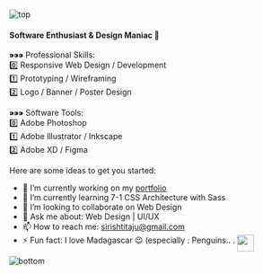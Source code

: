 ### 

<!--
**sirishtitaju/sirishtitaju** is a ✨ _special_ ✨ repository because its `README.md` (this file) appears on your GitHub profile.

Here are some ideas to get you started:

- 🔭 I’m currently working on ...
- 🌱 I’m currently learning ...
- 👯 I’m looking to collaborate on ...
- 🤔 I’m looking for help with ...
- 💬 Ask me about ...
- 📫 How to reach me: ...
- 😄 Pronouns: ...
- ⚡ Fun fact: ...
-->
<!-- height:50vh; display:flex; justify-content:center; align-items:center -->
<img src="https://i.ibb.co/7NSWvm4/top.png" alt="top" border="0">
<h4>Software Enthusiast & Design Maniac 👹 </h4>
⁍⁍⁍ Professional Skills: <br/>
0️⃣ Responsive Web Design / Development  <br/>
1️⃣ Prototyping / Wireframing  <br/>
2️⃣ Logo / Banner / Poster Design  <br/>
 
⁍⁍⁍ Software Tools:  <br/>
0️⃣ Adobe Photoshop  <br/>
1️⃣ Adobe Illustrator / Inkscape  <br/>
2️⃣ Adobe XD / Figma


Here are some ideas to get you started:
- 🔭 I’m currently working on my <a href="http://sirishtitaju.com.np/" target="_blank">portfolio</a>
- 🌱 I’m currently learning 7-1 CSS Architecture with Sass
- 👯 I’m looking to collaborate on Web Design
- 💬 Ask me about: Web Design | UI/UX 
- 📫 How to reach me: sirishtitaju@gmail.com
- ⚡ Fun fact: I love Madagascar 😉 (especially : Penguins..
. <img width="30" style="position:absolute;" src ="https://media.giphy.com/media/Cmr1OMJ2FN0B2/giphy.gif" style="text-align:center"/> )
</span>
<img src="https://i.ibb.co/dJJ5y15/bottom.png" alt="bottom" border="0">
</body>
